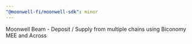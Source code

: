 ```yaml
---
"@moonwell-fi/moonwell-sdk": minor
---
```


Moonwell Beam - Deposit / Supply from multiple chains using Biconomy MEE and Across
